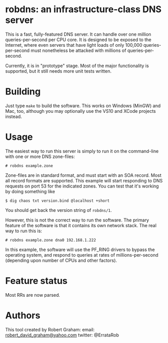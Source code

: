 # robdns: an infrastructure-class DNS server

This is a fast, fully-featured DNS server. It can handle over one million
queries-per-second per CPU core. It is designed to be exposed to the Internet,
where even servers that have light loads of only 100,000 queries-per-second
must nonetheless be attacked with millions of queries-per-second.

Currently, it is in "prototype" stage. Most of the major functionality is
supported, but it still needs more unit tests written.


# Building

Just type `make` to build the software. This works on Windows (MinGW) and
Mac, too, although you may optionally use the VS10 and XCode projects instead.


# Usage

The easiest way to run this server is simply to run it on the command-line
with one or more DNS zone-files:

	# robdns example.zone

Zone-files are in standard format, and must start with an SOA record. Most all
record formats are supported. This example will start responding to DNS
requests on port 53 for the indicated zones. You can test that it's working
by doing something like

	$ dig chaos txt version.bind @localhost +short
    
You should get back the version string of `robdns/1`.

However, this is not the correct way to run the software. The primary feature
of the software is that it contains its own network stack. The real way to
run this is:

    # robdns example.zone dna0 192.168.1.222

In this example, the software will use the PF_RING drivers to bypass the 
operating system, and respond to queries at rates of millions-per-second
(depending upon number of CPUs and other factors).


# Feature status

Most RRs are now parsed.


# Authors

This tool created by Robert Graham:
email: robert_david_graham@yahoo.com
twitter: @ErrataRob






